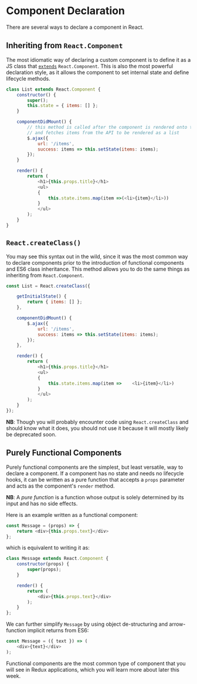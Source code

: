 # Component Declaration

There are several ways to declare a component in React.

## Inheriting from `React.Component`

The most idiomatic way of declaring a custom component is to define it as a
JS class that [`extends`][extends] `React.Component`. This is also the
most powerful declaration style, as it allows the component to set internal
state and define lifecycle methods.

```js
class List extends React.Component {
	constructor() {
		super();
		this.state = { items: [] };
	}

	componentDidMount() {
		// this method is called after the component is rendered onto the DOM
		// and fetches items from the API to be rendered as a list
		$.ajax({
			url: '/items',
			success: items => this.setState(items: items);
		});
	}

	render() {
		return (
			<h1>{this.props.title}</h1>
			<ul>
			{
				this.state.items.map(item =>(<li>{item}</li>))
			}
			</ul>
		);
	}
}
```

[extends]:https://developer.mozilla.org/en-US/docs/Web/JavaScript/Reference/Classes/extends

## `React.createClass()`

You may see this syntax out in the wild, since it was the most common way to
declare components prior to the introduction of functional components
and ES6 class inheritance. This method allows you to do the same things as
inheriting from `React.Component`.

```js
const List = React.createClass({

	getInitialState() {
		return { items: [] };
	},

	componentDidMount() {
		$.ajax({
			url: '/items',
			success: items => this.setState(items: items);
		});
	},

	render() {
		return (
			<h1>{this.props.title}</h1>
			<ul>
			{
				this.state.items.map(item =>	<li>{item}</li>)
			}
			</ul>
		);
	}
});
```

**NB**: Though you will probably encounter code using `React.createClass` and
should know what it does, you should not use it because it will mostly likely
be deprecated soon.

## Purely Functional Components

Purely functional components are the simplest, but least versatile, way to
declare a component. If a component has no state and needs no lifecycle hooks,
it can be written as a pure function that accepts a `props` parameter and acts
as the component's `render` method.

**NB**: A *pure function* is a function whose output is solely determined by its
input and has no side effects.

Here is an example written as a functional component:

```js
const Message = (props) => {
	return <div>{this.props.text}</div>
};
```

which is equivalent to writing it as:
```js
class Message extends React.Component {
	constructor(props) {
		super(props);
	}

	render() {
		return (
			<div>{this.props.text}</div>
		);
	}
};
```

We can further simplify `Message` by using object de-structuring and
arrow-function implicit returns from ES6:

```js
const Message = ({ text }) => (
	<div>{text}</div>
);
```

Functional components are the most common type of component that you will see in Redux applications, which you will learn more about later this week.
